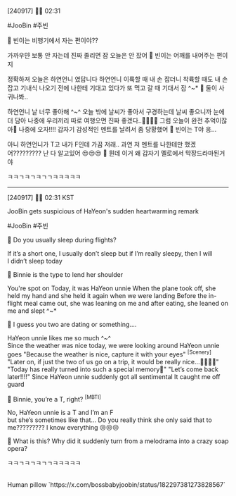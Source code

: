 
[240917] 🐣💭 02:31



#JooBin #주빈



🫧 빈이는 비행기에서 자는 편이야??

가까우먄 보통 안 자는데
진짜 졸리면 잠
오늘은 안 잤어
🫧 빈이는 어깨를 내어주는 편이지

정확하져
오늘은
하연언니
였답니다
하연언니 이륙할 때 내 손 잡더니
착륙할 때도 내 손 잡고
기내식 나오기 전에 나한테 기대고 있다가
또 먹고 갈 때 기대서 잠
^~*
🫧 둘이 사귀나봐..

하연언니 날 너무 좋아해
^~^
오늘 밖에 날씨가 좋아서 구경하는데
날씨 좋으니까 눈에 더 담아
나중에 우리끼리 따로 여행오면 진짜 좋겠다..🥹🥹🥹🥹
그럼 오늘이 완전 추억이잖아🥺
나중에 오자!!!!
갑자기 감성적인 멘트를 날려서
좀 당황했어
🫧 빈이는 T야 응...

아니 하연언니가 T고 내가 F인데
가끔 저래..
과연 저 멘트를
나한테만
했겠어?????????
난 다 알고있어
😒😒😒
🫧 뭔데 이거 왜 갑자기 멜로에서 막장드라마된거야

ㅋㅋㄱㅋㄱㅋㄱㄱㅋㅋㅋㅋㅋ

____

[240917] 🐣💭 02:31 KST

JooBin gets suspicious of HaYeon's sudden heartwarming remark

#JooBin #주빈


🫧 Do you usually sleep during flights? 

If it’s a short one, I usually don’t sleep
but if I’m really sleepy, then I will  
I didn’t sleep today

🫧 Binnie is the type to lend her shoulder

You're spot on
Today, it was HaYeon unnie
When the plane took off, she held my hand
and she held it again when we were landing
Before the in-flight meal came out, she was leaning on me 
and after eating, she leaned on me and slept 
^~*

🫧 I guess you two are dating or something....

HaYeon unnie likes me so much
^~^  
Since the weather was nice today, we were looking around
HaYeon unnie goes
"Because the weather is nice, capture it with your eyes" <sup>[Scenery]</sup>
"Later on, if just the two of us go on a trip, it would be really nice...🥹🥹🥹🥹"
"Today has really turned into such a special memory🥹"
"Let’s come back later!!!!"
Since HaYeon unnie suddenly got all sentimental
It caught me off guard

🫧 Binnie, you’re a T, right? <sup>[MBTI]<sup>

No, HaYeon unnie is a T and I’m an F  
but she’s sometimes like that...
Do you really think she only said that to me?????????
I know everything
😒😒😒  

🫧 What is this? Why did it suddenly turn from a melodrama into a crazy soap opera?

ㅋㅋㄱㅋㄱㅋㄱㄱㅋㅋㅋㅋㅋ

<br> 
Human pillow
`https://x.com/bossbabyjoobin/status/182297381273828567`




